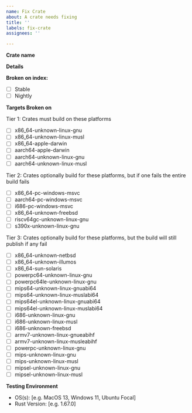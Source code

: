 ```yaml
---
name: Fix Crate
about: A crate needs fixing
title: ''
labels: fix-crate
assignees: ''

---
```


**Crate name**

**Details**
<!-- Reason(s) the crate might be broken, or leave blank -->

**Broken on index:**
- [ ] Stable
- [ ] Nightly

**Targets Broken on**

Tier 1: Crates must build on these platforms
- [ ] x86_64-unknown-linux-gnu
- [ ] x86_64-unknown-linux-musl
- [ ] x86_64-apple-darwin
- [ ] aarch64-apple-darwin
- [ ] aarch64-unknown-linux-gnu
- [ ] aarch64-unknown-linux-musl

Tier 2: Crates optionally build for these platforms, but if one fails the entire build fails
- [ ] x86_64-pc-windows-msvc
- [ ] aarch64-pc-windows-msvc
- [ ] i686-pc-windows-msvc
- [ ] x86_64-unknown-freebsd
- [ ] riscv64gc-unknown-linux-gnu
- [ ] s390x-unknown-linux-gnu

Tier 3: Crates optionally build for these platforms, but the build will still publish if any fail
- [ ] x86_64-unknown-netbsd
- [ ] x86_64-unknown-illumos
- [ ] x86_64-sun-solaris
- [ ] powerpc64-unknown-linux-gnu
- [ ] powerpc64le-unknown-linux-gnu
- [ ] mips64-unknown-linux-gnuabi64
- [ ] mips64-unknown-linux-muslabi64
- [ ] mips64el-unknown-linux-gnuabi64
- [ ] mips64el-unknown-linux-muslabi64
- [ ] i686-unknown-linux-gnu
- [ ] i686-unknown-linux-musl
- [ ] i686-unknown-freebsd
- [ ] armv7-unknown-linux-gnueabihf
- [ ] armv7-unknown-linux-musleabihf
- [ ] powerpc-unknown-linux-gnu
- [ ] mips-unknown-linux-gnu
- [ ] mips-unknown-linux-musl
- [ ] mipsel-unknown-linux-gnu
- [ ] mipsel-unknown-linux-musl

**Testing Environment**
 - OS(s): [e.g. MacOS 13, Windows 11, Ubuntu Focal]
 - Rust Version: [e.g. 1.67.0]
